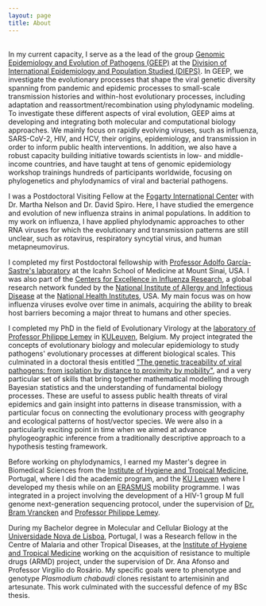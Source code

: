 ```yaml
---
layout: page
title: About
---
```

<br>
In my current capacity, I serve as a the lead of the group <a href="https://www.fic.nih.gov/About/Staff/epidemiology-population-studies/Pages/Genomic-Epidemiology-and-Evolution-of-Pathogens-.aspx">Genomic Epidemiology and Evolution of Pathogens (GEEP)</a> at the <a href="https://www.fic.nih.gov/About/Staff/epidemiology-population-studies/Pages/default.aspx">Division of International Epidemiology and Population Studied (DIEPS)</a>. In GEEP, we investigate the evolutionary processes that shape the viral genetic diversity spanning from pandemic and epidemic processes to small-scale transmission histories and within-host evolutionary processes, including adaptation and reassortment/recombination using phylodynamic modeling. To investigate these different aspects of viral evolution, GEEP aims at developing and integrating both molecular and computational biology approaches. We mainly focus on rapidly evolving viruses, such as influenza, SARS-CoV-2, HIV, and HCV, their origins, epidemiology, and transmission in order to inform public health interventions. In addition, we also have a robust capacity building initiative towards scientists in low- and middle-income countries, and have taught at tens of genomic epidemiology workshop trainings hundreds of participants worldwide, focusing on phylogenetics and phylodynamics of viral and bacterial pathogens.

I was a Postdoctoral Visiting Fellow at the [Fogarty International Center](https://www.fic.nih.gov/Pages/Default.aspx) with Dr. Martha Nelson and Dr. David Spiro. Here, I have studied the emergence and evolution of new influenza strains in animal populations. In addition to my work on influenza, I have applied phylodynamic approaches to other RNA viruses for which the evolutionary and transmission patterns are still unclear, such as rotavirus, respiratory syncytial virus, and human metapneumovirus.  

I completed my first Postdoctoral fellowship with [Professor Adolfo García-Sastre's laboratory](http://labs.icahn.mssm.edu/garcia-sastre/) at the Icahn School of Medicine at Mount Sinai, USA. I was also part of the [Centers for Excellence in Influenza Research](http://www.niaidceirs.org/), a global research network funded by the [National Institute of Allergy and Infectious Disease](https://www.niaid.nih.gov/) at the [National Health Institutes](https://www.nih.gov/), USA. My main focus was on how influenza viruses evolve over time in animals, acquiring the ability to break host barriers becoming a major threat to humans and other species.

I completed my PhD in the field of Evolutionary Virology at the [laboratory of Professor Philippe Lemey](http://rega.kuleuven.be/cev/ecv) in [KULeuven](http://www.kuleuven.be/english), Belgium. My project integrated the concepts of evolutionary biology and molecular epidemiology to study pathogens' evolutionary processes at different biological scales. This culminated in a doctoral thesis entitled ["The genetic traceability of viral pathogens: from isolation by distance to proximity by mobility"](https://kuleuven.limo.libis.be/discovery/search?query=any,contains,LIRIAS1956540&tab=LIRIAS&search_scope=lirias_profile&vid=32KUL_KUL:Lirias&offset=0), and a very particular set of skills that bring together mathematical modelling through Bayesian statistics and the understanding of fundamental biology processes. These are useful to assess public health threats of viral epidemics and gain insight into patterns in disease transmission, with a particular focus on connecting the evolutionary process with geography and ecological patterns of host/vector species. We were also in a particularly exciting point in time when we aimed at advance phylogeographic inference from a traditionally descriptive approach to a hypothesis testing framework.

Before working on phylodynamics, I earned my Master's degree in Biomedical Sciences from the [Institute of Hygiene and Tropical Medicine](http://www.ihmt.unl.pt/), Portugal, where I did the academic program, and the [KU Leuven](http://www.kuleuven.be/english) where I developed my thesis while on an [ERASMUS](https://ec.europa.eu/programmes/erasmus-plus/node_en) mobility programme. I was integrated in a project involving the development of a HIV-1 group M full genome next-generation sequencing protocol, under the supervision of [Dr. Bram Vrancken](https://rega.kuleuven.be/cev/ecv/lab-members/BramVrancken.html) and [Professor Philippe Lemey](https://rega.kuleuven.be/cev/ecv/lab-members/PhilippeLemey.html).

During my Bachelor degree in Molecular and Cellular Biology at the [Universidade Nova de Lisboa](http://www.unl.pt/en/), Portugal, I was a Research fellow in the Centre of Malaria and other Tropical Diseases, at the [Institute of Hygiene and Tropical Medicine](http://www.ihmt.unl.pt/) working on the acquisition of resistance to multiple drugs (ARMD) project, under the supervision of Dr. Ana Afonso and Professor Virgílio do Rosário. My specific goals were to phenotype and genotype <i>Plasmodium chabaudi</i> clones resistant to artemisinin and artesunate. This work culminated with the successful defence of my BSc thesis.
